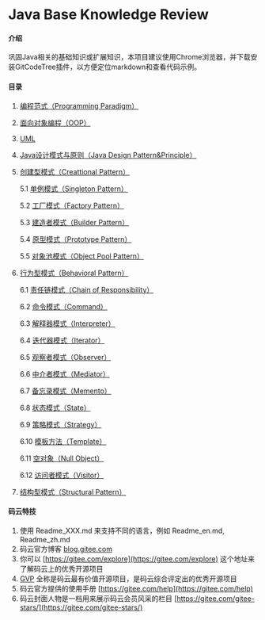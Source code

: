 # Java Base Knowledge Review

#### 介绍
巩固Java相关的基础知识或扩展知识，本项目建议使用Chrome浏览器，并下载安装GitCodeTree插件，以方便定位markdown和查看代码示例。

#### 目录
1. [编程范式（Programming Paradigm）](/src/main/java/com/biwin/basics/knowledge/1.Programming%20Paradigm.md)

2. [面向对象编程（OOP）](/src/main/java/com/biwin/basics/knowledge/2.OOP.md)

3. [UML](/src/main/java/com/biwin/basics/knowledge/3.UML.md)

4. [Java设计模式与原则（Java Design Pattern&Principle）](/src/main/java/com/biwin/designpattern/4.Java%20Design%20Pattern&Principle.md)

5. [创建型模式（Creattional Pattern）](/src/main/java/com/biwin/designpattern/creattionalpattern/5.Creattional%20Pattern.md)

    5.1 [单例模式（Singleton Pattern）](/src/main/java/com/biwin/designpattern/creattionalpattern/singleton/5.1.Singleton.md)
    
    5.2 [工厂模式（Factory Pattern）](/src/main/java/com/biwin/designpattern/creattionalpattern/factory/5.2.Factory.md)
    
    5.3 [建造者模式（Builder Pattern）](/src/main/java/com/biwin/designpattern/creattionalpattern/builder/5.3.Builder.md)
    
    5.4 [原型模式（Prototype Pattern）](/src/main/java/com/biwin/designpattern/creattionalpattern/prototype/5.4.Prototype.md)
    
    5.5 [对象池模式（Object Pool Pattern）](/src/main/java/com/biwin/designpattern/creattionalpattern/objectpool/5.5.ObjectPool.md)
    
6. [行为型模式（Behavioral Pattern）](/src/main/java/com/biwin/designpattern/behavioralpattern/6.Behavioral%20Pattern.md)

     6.1 [责任链模式（Chain of Responsibility）](/src/main/java/com/biwin/designpattern/behavioralpattern/chainofresponsibility/6.1.ChainOfResponsibility.md) 
     
     6.2 [命令模式（Command）](/src/main/java/com/biwin/designpattern/behavioralpattern/command/6.2.Command.md) 
     
     6.3 [解释器模式（Interpreter）](/src/main/java/com/biwin/designpattern/behavioralpattern/interpreter/6.3.Interpreter.md) 
     
     6.4 [迭代器模式（Iterator）](/src/main/java/com/biwin/designpattern/behavioralpattern/iterator/6.4.Iterator.md) 
     
     6.5 [观察者模式（Observer）](/src/main/java/com/biwin/designpattern/behavioralpattern/observer/6.5.Observer.md) 
     
     6.6 [中介者模式（Mediator）](/src/main/java/com/biwin/designpattern/behavioralpattern/mediator/6.6.Mediator.md) 
     
     6.7 [备忘录模式（Memento）](/src/main/java/com/biwin/designpattern/behavioralpattern/memento/6.7.Memento.md) 
     
     6.8 [状态模式（State）](/src/main/java/com/biwin/designpattern/behavioralpattern/state/6.8.State.md) 
     
     6.9 [策略模式（Strategy）](/src/main/java/com/biwin/designpattern/behavioralpattern/strategy/6.9.Strategy.md) 
     
     6.10 [模板方法（Template）](/src/main/java/com/biwin/designpattern/behavioralpattern/template/6.10.Template.md) 
     
     6.11 [空对象（Null Object）](/src/main/java/com/biwin/designpattern/behavioralpattern/nullobject/6.11.NullObject.md) 
     
     6.12 [访问者模式（Visitor）](/src/main/java/com/biwin/designpattern/behavioralpattern/visitor/6.12.Visitor.md) 

7. [结构型模式（Structural Pattern）](/src/main/java/com/biwin/designpattern/structuralpattern/7.Structural%20Pattern.md)

#### 码云特技

1. 使用 Readme\_XXX.md 来支持不同的语言，例如 Readme\_en.md, Readme\_zh.md
2. 码云官方博客 [blog.gitee.com](https://blog.gitee.com)
3. 你可以 [https://gitee.com/explore](https://gitee.com/explore) 这个地址来了解码云上的优秀开源项目
4. [GVP](https://gitee.com/gvp) 全称是码云最有价值开源项目，是码云综合评定出的优秀开源项目
5. 码云官方提供的使用手册 [https://gitee.com/help](https://gitee.com/help)
6. 码云封面人物是一档用来展示码云会员风采的栏目 [https://gitee.com/gitee-stars/](https://gitee.com/gitee-stars/)